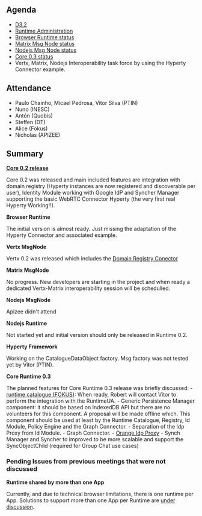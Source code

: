 Agenda
------

-	[D3.2](https://github.com/reTHINK-project/core-framework/labels/D3.2)
-	[Runtime Administration](https://github.com/reTHINK-project/core-framework/issues/160)
-	[Browser Runtime status](https://github.com/reTHINK-project/dev-runtime-browser/issues)
-	[Matrix Msg Node status](https://github.com/reTHINK-project/dev-msg-node-matrix)
-	[Nodejs Msg Node status](https://github.com/reTHINK-project/dev-msg-node-nodejs/issues)
-	[Core 0.3 status](https://github.com/reTHINK-project/dev-runtime-core/milestones/Core%200.3%20)
-	Vertx, Matrix, Nodejs Interoperability task force by using the Hyperty Connector example.

Attendance
----------

-	Paulo Chainho, Micael Pedrosa, Vitor Silva (PTIN)
-	Nuno (INESC)
-	Antón (Quobis)
-	Steffen (DT)
-	Alice (Fokus)
-	Nicholas (APIZEE)

Summary
-------

**[Core 0.2 release](https://github.com/reTHINK-project/dev-runtime-core/releases/tag/v0.2.0)**

Core 0.2 was released and main included features are integration with domain registry (Hyperty instances are now registered and discoverable per user), Identity Module working with Google IdP and Syncher Manager supporting the basic WebRTC Connector Hyperty (the very first real Hyperty Working!!).

**Browser Runtime**

The initial version is almost ready. Just missing the adaptation of the Hyperty Connector and associated example.

**Vertx MsgNode**

Vertx 0.2 was released which includes the [Domain Registry Conector](https://github.com/reTHINK-project/dev-msg-node-vertx/issues/2)

**Matrix MsgNode**

No progress. New developers are starting in the project and when ready a dedicated Vertx-Matrix interoperability session will be schedulled.

**Nodejs MsgNode**

Apizee didn't attend

**Nodejs Runtime**

Not started yet and initial version should only be released in Runtime 0.2.

**Hyperty Framework**

Working on the CatalogueDataObject factory. Msg factory was not tested yet by Vitor (PTIN).

**Core Runtime 0.3**

The planned features for Core Runtime 0.3 release was briefly discussed: - [runtime catalogue (FOKUS)](https://github.com/reTHINK-project/dev-runtime-core/issues/3): When ready, Robert will contact Vitor to perform the integration with the RuntimeUA. - Generic Persistence Manager component: it should be based on IndexedDB API but there are no volunteers for this component. A proposal will be made offline which. This component should be used at least by the Runtime Catalogue, Registry, Id Module, Policy Engine and the Graph Connector. - Separation of the Idp Proxy from Id Module. - Graph Connector. - [Orange Idp Proxy](https://github.com/reTHINK-project/dev-runtime-core/issues/27) - Synch Manager and Syncher to improved to be more scalable and support the SyncObjectChild (required for Group Chat use cases)

### Pending Issues from previous meetings that were not discussed

**Runtime shared by more than one App**

Currently, and due to technical browser limitations, there is one runtime per App. Solutions to support more than one App per Runtime are [under discussion](https://github.com/reTHINK-project/core-framework/issues/137).
